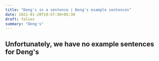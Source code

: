 ```yaml
---
title: "Deng's in a sentence | Deng's example sentences"
date: 2021-01-20T19:57:50+05:30
draft: falses
summary: "Deng's"
---
```

## Unfortunately, we have no example sentences for Deng's                 
